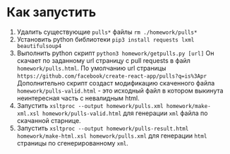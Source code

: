 # Как запустить
1) Удалить существующие `pulls*` файлы 
   `rm ./homework/pulls*`
2) Установить python библиотеки
   `pip3 install requests lxml beautifulsoup4`
3) Выполнить python скрипт
   `python3 homework/getpulls.py [url]` 
   Он скачает по заданному url страницу с pull requests в файл `homework/pulls.html`.
   По умолчанию url страницы `https://github.com/facebook/create-react-app/pulls?q=is%3Apr`
   Дополнительно скрипт создаст модификацию скаченного файла `homework/pulls-valid.html` - это исходный файл
   в котором выкинута неинтересная часть с невалидным html.
4) Запустить `xsltproc --output homework/pulls.xml homework/make-xml.xsl homework/pulls-valid.html`
   для генерации `xml` файла по скачанной старнице.
5) Запустить `xsltproc --output homework/pulls-result.html homework/make-html.xsl homework/pulls.xml`
   для генерации `html` страницы по сгенерированному `xml`.
